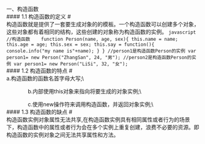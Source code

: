 一、构造函数   
    #### 1.1 构造函数的定义 #   
    构造函数就是提供了一套要生成对象的的模板。一个构造函数可以创建多个对象，这些对象都有着相同的结构，这些创建的对象称为构造函数的实例。
    ``` javascript
	//构造函数   
    function Person(name, age, sex){
        this.name = name;
        this.age = age;
        this.sex = sex;
        this.say = function(){
             console.info("my name is"+name);
        }
    }
	//person1是构造函数Person的实例
    var person1= new Person("ZhangSan", 24, "男");
	//person2是构造函数Person的实例
    var person1= new Person("LiSi", 32, "女");
    ```   
    #### 1.2 构造函数的特点 #  
	    a.构造函数的函数名首字母大写;\

　　　　b.内部使用this对象来指向将要生成的对象实例;\

　　　　c.使用new操作符来调用构造函数，并返回对象实例;\  
    #### 1.3 构造函数的缺点 #   
	    构造函数实例对象属性无法共享,在构造函数实例具有相同属性或者行为的场景下，构造函数中的属性或者行为会在多个实例上重复创建，浪费不必要的资源。即构造函数的实例对象之间无法共享属性和方法。
		
		
